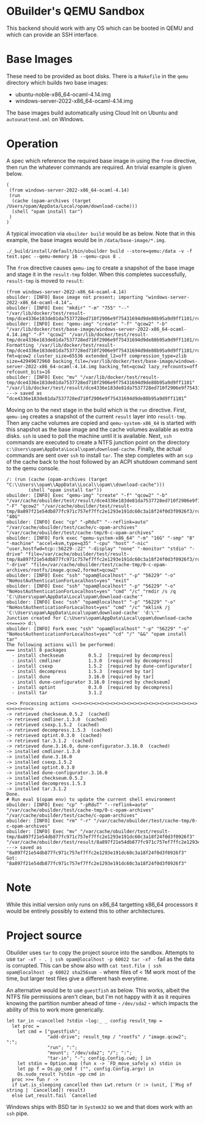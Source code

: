 # OBuilder's QEMU Sandbox

This backend should work with any OS which can be booted in QEMU and
which can provide an SSH interface.

# Base Images

These need to be provided as boot disks.  There is a `Makefile` in the
`qemu` directory which builds two base images:

- ubuntu-noble-x86_64-ocaml-4.14.img
- windows-server-2022-x86_64-ocaml-4.14.img

The base images build automatically using Cloud Init on Ubuntu and
`autounattend.xml` on Windows.

# Operation


A spec which reference the required base image in using the `from`
directive, then run the whatever commands are required.  An trivial
example is given below.

```
(
 (from windows-server-2022-x86_64-ocaml-4.14)
 (run
  (cache (opam-archives (target /Users/opam/AppData/Local/opam/download-cache)))
  (shell "opam install tar")
 )
)
```

A typical invocation via `obuilder build` would be as below.  Note that
in this example, the base images would be in `/data/base-image/*.img`.

```
./_build/install/default/bin/obuilder build --store=qemu:/data -v -f test.spec --qemu-memory 16 --qemu-cpus 8 .
```

The `from` directive causes `qemu-img` to create a snapshot of the base
image and stage it in the `result-tmp` folder.  When this completes
successfully, `result-tmp` is moved to `result`:

```
(from windows-server-2022-x86_64-ocaml-4.14)
obuilder: [INFO] Base image not present; importing "windows-server-2022-x86_64-ocaml-4.14"…
obuilder: [INFO] Exec "mkdir" "-m" "755" "--" "/var/lib/docker/test/result-tmp/dce4336e183de81da7537728ed710f2906e9f75431694d9de80b95a9d9ff1101/rootfs"
obuilder: [INFO] Exec "qemu-img" "create" "-f" "qcow2" "-b" "/var/lib/docker/test/base-image/windows-server-2022-x86_64-ocaml-4.14.img" "-F" "qcow2" "/var/lib/docker/test/result-tmp/dce4336e183de81da7537728ed710f2906e9f75431694d9de80b95a9d9ff1101/rootfs/image.qcow2"
Formatting '/var/lib/docker/test/result-tmp/dce4336e183de81da7537728ed710f2906e9f75431694d9de80b95a9d9ff1101/rootfs/image.qcow2', fmt=qcow2 cluster_size=65536 extended_l2=off compression_type=zlib size=42949672960 backing_file=/var/lib/docker/test/base-image/windows-server-2022-x86_64-ocaml-4.14.img backing_fmt=qcow2 lazy_refcounts=off refcount_bits=16
obuilder: [INFO] Exec "mv" "/var/lib/docker/test/result-tmp/dce4336e183de81da7537728ed710f2906e9f75431694d9de80b95a9d9ff1101" "/var/lib/docker/test/result/dce4336e183de81da7537728ed710f2906e9f75431694d9de80b95a9d9ff1101"
---> saved as “dce4336e183de81da7537728ed710f2906e9f75431694d9de80b95a9d9ff1101”
```

Moving on to the next stage in the build which is the `run` directive.
First, `qemu-img` creates a snapshot of the current `result` layer into
`result-tmp`.  Then any cache volumes are copied and `qemu-system-x86_64`
is started with this snapshot as the base image and the cache volumes
available as extra disks.  `ssh` is used to poll the machine until it is
available.  Next, `ssh` commands are executed to create a NTFS junction
point on the directory `c:\Users\opam\AppData\Local\opam\download-cache`.
Finally, the actual commands are sent over `ssh` to install `tar`.
The step completes with an `scp` of the cache back to the host followed
by an ACPI shutdown command sent to the qemu console.

```
/: (run (cache (opam-archives (target "C:\\Users\\opam\\AppData\\Local\\opam\\download-cache")))
        (shell "opam install tar"))
obuilder: [INFO] Exec "qemu-img" "create" "-f" "qcow2" "-b" "/var/cache/obuilder/test/result/dce4336e183de81da7537728ed710f2906e9f75431694d9de80b95a9d9ff1101/rootfs/image.qcow2" "-F" "qcow2" "/var/cache/obuilder/test/result-tmp/8a897f21e54db877fc971c757ef7ffc2e1293e191dc60c3a18f24f0d3f0926f3/rootfs/image.qcow2" "40G"
obuilder: [INFO] Exec "cp" "-pRduT" "--reflink=auto" "/var/cache/obuilder/test/cache/c-opam-archives" "/var/cache/obuilder/test/cache-tmp/0-c-opam-archives"
obuilder: [INFO] Fork exec "qemu-system-x86_64" "-m" "16G" "-smp" "8" "-machine" "accel=kvm,type=q35" "-cpu" "host" "-nic" "user,hostfwd=tcp::56229-:22" "-display" "none" "-monitor" "stdio" "-drive" "file=/var/cache/obuilder/test/result-tmp/8a897f21e54db877fc971c757ef7ffc2e1293e191dc60c3a18f24f0d3f0926f3/rootfs/image.qcow2,format=qcow2" "-drive" "file=/var/cache/obuilder/test/cache-tmp/0-c-opam-archives/rootfs/image.qcow2,format=qcow2"
obuilder: [INFO] Exec "ssh" "opam@localhost" "-p" "56229" "-o" "NoHostAuthenticationForLocalhost=yes" "exit"
obuilder: [INFO] Exec "ssh" "opam@localhost" "-p" "56229" "-o" "NoHostAuthenticationForLocalhost=yes" "cmd" "/c" "rmdir /s /q 'C:\Users\opam\AppData\Local\opam\download-cache'"
obuilder: [INFO] Exec "ssh" "opam@localhost" "-p" "56229" "-o" "NoHostAuthenticationForLocalhost=yes" "cmd" "/c" "mklink /j 'C:\Users\opam\AppData\Local\opam\download-cache' 'd:\'"
Junction created for C:\Users\opam\AppData\Local\opam\download-cache <<===>> d:\
obuilder: [INFO] Fork exec "ssh" "opam@localhost" "-p" "56229" "-o" "NoHostAuthenticationForLocalhost=yes" "cd" "/" "&&" "opam install tar"
The following actions will be performed:
=== install 8 packages
  - install checkseum         0.5.2  [required by decompress]
  - install cmdliner          1.3.0  [required by decompress]
  - install csexp             1.5.2  [required by dune-configurator]
  - install decompress        1.5.3  [required by tar]
  - install dune              3.16.0 [required by tar]
  - install dune-configurator 3.16.0 [required by checkseum]
  - install optint            0.3.0  [required by decompress]
  - install tar               3.1.2

<><> Processing actions <><><><><><><><><><><><><><><><><><><><><><><><><><><><>
-> retrieved checkseum.0.5.2  (cached)
-> retrieved cmdliner.1.3.0  (cached)
-> retrieved csexp.1.5.2  (cached)
-> retrieved decompress.1.5.3  (cached)
-> retrieved optint.0.3.0  (cached)
-> retrieved tar.3.1.2  (cached)
-> retrieved dune.3.16.0, dune-configurator.3.16.0  (cached)
-> installed cmdliner.1.3.0
-> installed dune.3.16.0
-> installed csexp.1.5.2
-> installed optint.0.3.0
-> installed dune-configurator.3.16.0
-> installed checkseum.0.5.2
-> installed decompress.1.5.3
-> installed tar.3.1.2
Done.
# Run eval $(opam env) to update the current shell environment
obuilder: [INFO] Exec "cp" "-pRduT" "--reflink=auto" "/var/cache/obuilder/test/cache-tmp/0-c-opam-archives" "/var/cache/obuilder/test/cache/c-opam-archives"
obuilder: [INFO] Exec "rm" "-r" "/var/cache/obuilder/test/cache-tmp/0-c-opam-archives"
obuilder: [INFO] Exec "mv" "/var/cache/obuilder/test/result-tmp/8a897f21e54db877fc971c757ef7ffc2e1293e191dc60c3a18f24f0d3f0926f3" "/var/cache/obuilder/test/result/8a897f21e54db877fc971c757ef7ffc2e1293e191dc60c3a18f24f0d3f0926f3"
---> saved as "8a897f21e54db877fc971c757ef7ffc2e1293e191dc60c3a18f24f0d3f0926f3"
Got: "8a897f21e54db877fc971c757ef7ffc2e1293e191dc60c3a18f24f0d3f0926f3"
```

# Note

While this initial version only runs on x86_64 targetting x86_64
processors it would be entirely possibly to extend this to other
architectures.

# Project source

Obuilder uses `tar` to copy the project source into the sandbox.
Attempts to use `tar -xf - . | ssh opam@localhost -p 60022 tar -xf -`
fail as the data is corrupted.  This can be show also with `cat test.file
| ssh opam@localhost -p 60022 sha256sum -` where files of < 1M work most
of the time, but larger test files give a different hash everytime.

An alternative would be to use `guestfish` as below.  This works, albeit
the NTFS file permissions aren't clean, but I'm not happy with it as
it requires knowing the partition number ahead of time - `/dev/sda2` -
which impacts the ability of this to work more generically.

```
let tar_in ~cancelled ?stdin ~log:_ _ config result_tmp =
  let proc =
    let cmd = ["guestfish";
               "add-drive"; result_tmp / "rootfs" / "image.qcow2"; ":";
               "run"; ":";
               "mount"; "/dev/sda2"; "/"; ":";
               "tar-in"; "-"; config.Config.cwd; ] in
    let stdin = Option.map (fun x -> `FD_move_safely x) stdin in
    let pp f = Os.pp_cmd f ("", config.Config.argv) in
    Os.sudo_result ?stdin ~pp cmd in
  proc >>= fun r ->
  if Lwt.is_sleeping cancelled then Lwt.return (r :> (unit, [`Msg of string | `Cancelled]) result)
  else Lwt_result.fail `Cancelled
```

Windows ships with BSD tar in `System32` so we and that does work with an
`ssh` pipe.

